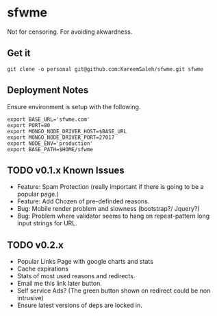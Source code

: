 sfwme
=====

Not for censoring. For avoiding akwardness.

Get it
------

`git clone -o personal git@github.com:KareemSaleh/sfwme.git sfwme`

Deployment Notes
----------------

Ensure environment is setup with the following.
```
export BASE_URL='sfwme.com'
export PORT=80
export MONGO_NODE_DRIVER_HOST=$BASE_URL
export MONGO_NODE_DRIVER_PORT=27017
export NODE_ENV='production'
export BASE_PATH=$HOME/sfwme
```

TODO v0.1.x Known Issues
------------------
* Feature: Spam Protection (really important if there is going to be a popular page.)
* Feature: Add Chozen of pre-definded reasons.
* Bug: Mobile render problem and slowness (bootstrap?/ Jquery?)
* Bug: Problem where validator seems to hang on repeat-pattern long input strings for URL.

TODO v0.2.x
-------

* Popular Links Page with google charts and stats
* Cache expirations
* Stats of most used reasons and redirects.
* Email me this link later button.
* Self service Ads? (The green button shown on redirect could be non intrusive)
* Ensure latest versions of deps are locked in.
